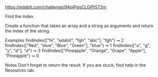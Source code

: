 https://edabit.com/challenge/9ApjPggCLGiPt573m

Find the Index

Create a function that takes an array and a string as arguments and return the index of the string.

Examples
findIndex(["hi", "edabit", "fgh", "abc"], "fgh") ➞ 2
findIndex(["Red", "blue", "Blue", "Green"], "blue") ➞ 1
findIndex(["a", "g", "y", "d"], "d") ➞ 3
findIndex(["Pineapple", "Orange", "Grape", "Apple"], "Pineapple") ➞ 0

Notes
Don't forget to return the result.
If you are stuck, find help in the Resources tab.